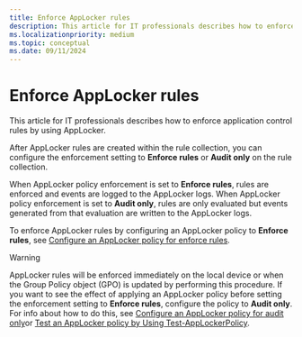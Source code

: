 ```yaml
---
title: Enforce AppLocker rules
description: This article for IT professionals describes how to enforce application control rules by using AppLocker.
ms.localizationpriority: medium
ms.topic: conceptual
ms.date: 09/11/2024
---
```


# Enforce AppLocker rules

This article for IT professionals describes how to enforce application control rules by using AppLocker.

After AppLocker rules are created within the rule collection, you can configure the enforcement setting to **Enforce rules** or **Audit only** on the rule collection.

When AppLocker policy enforcement is set to **Enforce rules**, rules are enforced and events are logged to the AppLocker logs. When AppLocker policy enforcement is set to **Audit only**, rules are only evaluated but events generated from that evaluation are written to the AppLocker logs.

To enforce AppLocker rules by configuring an AppLocker policy to **Enforce rules**, see [Configure an AppLocker policy for enforce rules](configure-an-applocker-policy-for-enforce-rules.md).

> [!WARNING]
> AppLocker rules will be enforced immediately on the local device or when the Group Policy object (GPO) is updated by performing this procedure. If you want to see the effect of applying an AppLocker policy before setting the enforcement setting to **Enforce rules**, configure the policy to **Audit only**. For info about how to do this, see [Configure an AppLocker policy for audit only](configure-an-applocker-policy-for-audit-only.md)or [Test an AppLocker policy by Using Test-AppLockerPolicy](test-an-applocker-policy-by-using-test-applockerpolicy.md).
